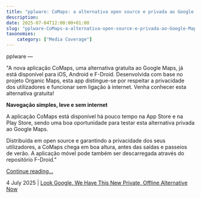 ```yaml
---
title: "pplware: CoMaps: a alternativa open source e privada ao Google Maps já chegou"
description: 
date: 2025-07-04T12:00:00+01:00
slug: "pplware-CoMaps-a-alternativa-open-source-e-privada-ao-Google-Maps-já-chegou"
taxonomies:
    category: ["Media Coverage"]
---
```


pplware —
 
 
"A nova aplicação CoMaps, uma alternativa gratuita ao Google Maps, já está disponível para iOS, Android e F-Droid. Desenvolvida com base no projeto Organic Maps, esta app distingue-se por respeitar a privacidade dos utilizadores e funcionar sem ligação à internet. Venha conhecer esta alternativa gratuita!

**Navegação simples, leve e sem internet**

A aplicação CoMaps está disponível há pouco tempo na App Store e na Play Store, sendo uma boa oportunidade para testar esta alternativa privada ao Google Maps.

Distribuída em open source e garantindo a privacidade dos seus utilizadores, a CoMaps chega em boa altura, antes das saídas e passeios de verão. A aplicação móvel pode também ser descarregada através do repositório F-Droid."


[Continue reading...](https://pplware.sapo.pt/smartphones-tablets/comaps-a-alternativa-open-source-e-privada-ao-google-maps-ja-chegou/)

4 July 2025 | [Look Google, We Have This New Private, Offline Alternative Now](https://pplware.sapo.pt/smartphones-tablets/comaps-a-alternativa-open-source-e-privada-ao-google-maps-ja-chegou/)